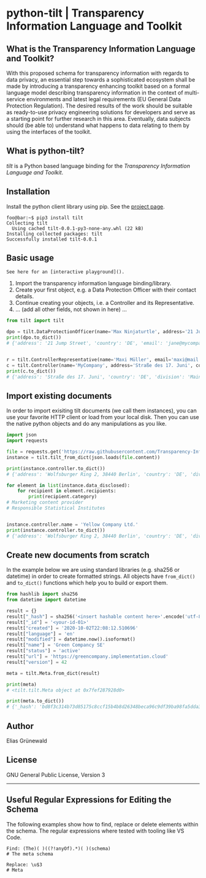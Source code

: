 # python-tilt | Transparency Information Language and Toolkit

## What is the Transparency Information Language and Toolkit?
With this proposed schema for transparency information with regards to data privacy, an essential step towards a sophisticated ecosystem shall be made by introducing a transparency enhancing toolkit based on a formal language model describing transparency information in the context of multi-service environments and latest legal requirements (EU General Data Protection Regulation). The desired results of the work should be suitable as ready-to-use privacy engineering solutions for developers and serve as a starting point for further research in this area. Eventually, data subjects should (be able to) understand what happens to data relating to them by using the interfaces of the toolkit.

## What is python-tilt?
*tilt* is a Python based language binding for the _Transparency Information Language and Toolkit_.

## Installation
Install the python client library using pip. See the [project page](https://pypi.org/project/tilt/).


```console
foo@bar:~$ pip3 install tilt
Collecting tilt
  Using cached tilt-0.0.1-py3-none-any.whl (22 kB)
Installing collected packages: tilt
Successfully installed tilt-0.0.1
```

## Basic usage

```info
See here for an [interactive playground]().
```

1) Import the transparency information language binding/library.
2) Create your first object, e.g. a Data Protection Officer with their contact details.
3) Continue creating your objects, i.e. a Controller and its Representative.
4) ... (add all other fields, not shown in here) ...


```python
from tilt import tilt

dpo = tilt.DataProtectionOfficer(name='Max Ninjaturtle', address='21 Jump Street', country='DE', email='jane@mycompany.com', phone='0142 43333')
print(dpo.to_dict())
# {'address': '21 Jump Street', 'country': 'DE', 'email': 'jane@mycompany.com', 'name': 'Max Ninjaturtle', 'phone': '0142 43333'}


r = tilt.ControllerRepresentative(name='Maxi Müller', email='maxi@mail.com', phone=None)
c = tilt.Controller(name='MyCompany', address='Straße des 17. Juni', country='DE', division='Main', representative=r)
print(c.to_dict())
# {'address': 'Straße des 17. Juni', 'country': 'DE', 'division': 'Main', 'name': 'MyCompany', 'representative': {'email': 'maxi@mail.com', 'name': 'Maxi Müller', 'phone': None}}
```

## Import existing documents
In order to import exisiting tilt documents (we call them instances), you can use your favorite HTTP client or load from your local disk. Then you can use the native python objects and do any manipulations as you like.[](http://)


```python
import json
import requests

file = requests.get('https://raw.githubusercontent.com/Transparency-Information-Language/schema/master/tilt.json')
instance = tilt.tilt_from_dict(json.loads(file.content))

print(instance.controller.to_dict())
# {'address': 'Wolfsburger Ring 2, 38440 Berlin', 'country': 'DE', 'division': 'Product line e-mobility', 'name': 'Green Company AG', 'representative': {'email': 'contact@greencompany.de', 'name': 'Jane Super', 'phone': '0049 151 1234 5678'}}

for element in list(instance.data_disclosed):
    for recipient in element.recipients:
        print(recipient.category)
# Marketing content provider
# Responsible Statistical Institutes


instance.controller.name = 'Yellow Company Ltd.'
print(instance.controller.to_dict())
# {'address': 'Wolfsburger Ring 2, 38440 Berlin', 'country': 'DE', 'division': 'Product line e-mobility', 'name': 'Yellow Company Ltd.', 'representative': {'email': 'contact@greencompany.de', 'name': 'Jane Super', 'phone': '0049 151 1234 5678'}}
```

## Create new documents from scratch
In the example below we are using standard libraries (e.g. sha256 or datetime) in order to create formatted strings. All objects have `from_dict()` and `to_dict()` functions which help you to build or export them.


```python
from hashlib import sha256
from datetime import datetime

result = {}
result["_hash"] = sha256('<insert hashable content here>'.encode('utf-8')).hexdigest()
result["_id"] = '<your-id-01>'
result["created"] = '2020-10-02T22:08:12.510696'
result["language"] = 'en'
result["modified"] = datetime.now().isoformat()
result["name"] = 'Green Compancy SE'
result["status"] = 'active'
result["url"] = 'https://greencompany.implementation.cloud'
result["version"] = 42

meta = tilt.Meta.from_dict(result)

print(meta)
# <tilt.tilt.Meta object at 0x7fef287928d0>

print(meta.to_dict())
# {'_hash': 'bd8f3c314b73d85175c8ccf15b4b8d26348beca96c9df39ba98fa5dda3f60fcc', '_id': '<your-id-01>', 'created': '2020-10-02T22:08:12.510696', 'language': 'en', 'modified': '2020-07-27T15:14:35.689606', 'name': 'Green Compancy SE', 'status': 'active', 'url': 'https://greencompany.implementation.cloud', 'version': 42}
```



## Author
Elias Grünewald

## License
GNU General Public License, Version 3

---

## Useful Regular Expressions for Editing the Schema

The following examples show how to find, replace or delete elements within the schema. The regular expressions where tested with tooling like VS Code.

```
Find: (The)( )((?!anyOf).*)( )(schema)
# The meta schema

Replace: \u$3
# Meta
```
